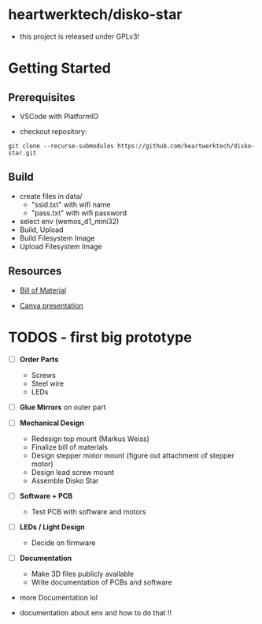 # heartwerktech/disko-star

- this project is released under GPLv3!

# Getting Started

## Prerequisites

- VSCode with PlatformIO

- checkout repository:

```
git clone --recurse-submodules https://github.com/heartwerktech/disko-star.git
```

## Build
- create files in data/
  - "ssid.txt" with wifi name
  - "pass.txt" with wifi password
- select env (wemos_d1_mini32)
- Build, Upload
- Build Filesystem Image
- Upload Filesystem Image 


## Resources

- [Bill of Material](https://docs.google.com/spreadsheets/d/1WuYzduE2HkZthLLmO-JZaNuw8-il5M_H4LjsfEWBu10/edit?usp=sharing)

- [Canva presentation](https://www.canva.com/design/DAGc09UFvwc/3iI4gSQLW8nrND8pjCcayQ/edit?utm_content=DAGc09UFvwc&utm_campaign=designshare&utm_medium=link2&utm_source=sharebutton)

# TODOS - first big prototype
- [ ] **Order Parts**
  - Screws  
  - Steel wire  
  - LEDs  

- [ ] **Glue Mirrors** on outer part

- [ ] **Mechanical Design**
  - Redesign top mount (Markus Weiss)
  - Finalize bill of materials
  - Design stepper motor mount (figure out attachment of stepper motor)
  - Design lead screw mount
  - Assemble Disko Star

- [ ] **Software + PCB**
  - Test PCB with software and motors

- [ ] **LEDs / Light Design**
  - Decide on firmware

- [ ] **Documentation**
  - Make 3D files publicly available
  - Write documentation of PCBs and software





- more Documentation lol

- documentation about env and how to do that !!
